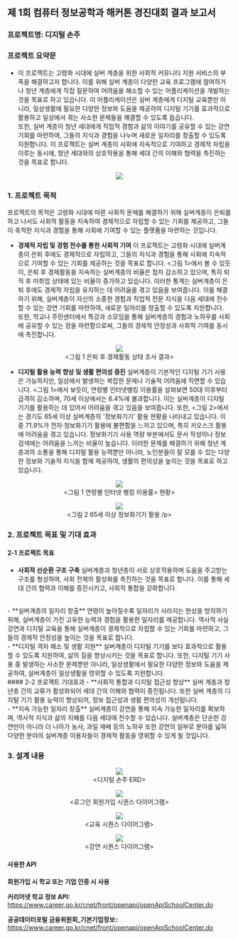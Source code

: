 

##  제 1회 컴퓨터 정보공학과 해커톤 경진대회 결과 보고서

### 프로젝트명: 디지털 손주

### 프로젝트 요약문
- 이 프로젝트는 고령화 시대에 실버 계층을 위한 사회적 커뮤니티 지원 서비스의 부족을 해결하고자 합니다. 이를 위해 실버 계층이 다양한 교육 프로그램에 참여하거나 청년 계층에게 직접 질문하여 어려움을 해소할 수 있는 어플리케이션을 개발하는 것을 목표로 하고 있습니다. 이 어플리케이션은 실버 계층에게 디지털 교육뿐만 아니라, 일상생활에 필요한 다양한 정보와 도움을 제공하여 디지털 기기를 효과적으로 활용하고 일상에서 겪는 사소한 문제들을 해결할 수 있도록 돕습니다. <br>
또한, 실버 계층이 청년 세대에게 직업적 경험과 삶의 이야기를 공유할 수 있는 강연 기회를 마련하여, 그들의 지식과 경험을 나누며 새로운 일자리를 창출할 수 있도록 지원합니다. 이 프로젝트는 실버 계층이 사회에 지속적으로 기여하고 경제적 자립을 이루는 동시에, 청년 세대와의 상호작용을 통해 세대 간의 이해와 협력을 촉진하는 것을 목표로 합니다.

<p align="center">
  <img src="./images/흐름.png">
</p>

### 1. 프로젝트 목적
프로젝트의 목적은 고령화 시대에 따른 사회적 문제를 해결하기 위해 실버계층이 은퇴를 하고 나서도 사회적 활동을 지속하여 경제적으로 자립할 수 있는 기회를 제공하고, 그들이 축척한 지식과 경험을 통해 사회에 기여할 수 있는 플랫폼을 마련하는 것입니다.

- **경제적 자립 및 경험 전수를 통한 사회적 기여**
이 프로젝트는 고령화 시대에 실버계층이 은퇴 후에도 경제적으로 자립하고, 그들의 지식과 경험을 통해 사회에 지속적으로 기여할 수 있는 기회를 제공하는 것을 목표로 합니다. <그림 1>에서 볼 수 있듯이, 은퇴 후 경제활동을 지속하는 실버계층의 비율은 점차 감소하고 있으며, 특히 퇴직 후 미취업 상태에 있는 비율이 증가하고 있습니다. 이러한 통계는 실버계층이 은퇴 후에도 경제적 자립을 유지하는 데 어려움을 겪고 있음을 보여줍니다. 이를 해결하기 위해, 실버계층이 자신의 소중한 경험과 직업적 전문 지식을 다음 세대에 전수할 수 있는 강연 기회를 마련하여, 새로운 일자리를 창출할 수 있도록 지원합니다. 또한, 학교나 주민센터에서 특강과 소모임을 통해 실버계층의 경험과 노하우를 사회에 공유할 수 있는 장을 마련함으로써, 그들의 경제적 안정성과 사회적 기여를 동시에 촉진합니다.

<p align="center">
  <img src="./images/그림1 은퇴 후 경제활동 상태 조사 결과.png">
  <br>  <그림 1 은퇴 후 경제활동 상태 조사 결과>
</p>


- **디지털 활용 능력 향상 및 생활 편의성 증진**
실버계층이 기본적인 디지털 기기 사용은 가능하지만, 일상에서 발생하는 복잡한 문제나 기술적 어려움에 직면할 수 있습니다. <그림 1>에서 보듯이, 연령별 인터넷뱅킹 이용률을 살펴보면 50대 이후부터 급격히 감소하며, 70세 이상에서는 6.4%에 불과합니다. 이는 실버계층이 디지털 기기를 활용하는 데 있어서 어려움을 겪고 있음을 보여줍니다. 또한, <그림 2>에서는 경기도 65세 이상 실버계층의 '정보화기기' 활용 현황을 나타내고 있습니다. 이 중 71.9%가 전자·정보화기기 활용에 불편함을 느끼고 있으며, 특히 키오스크 활용에 어려움을 겪고 있습니다. 정보화기기 사용 역량 부분에서도 문서 작성이나 정보 검색에는 어려움을 느끼는 비율이 높습니다. 이러한 문제를 해결하기 위해 청년 계층과의 소통을 통해 디지털 활용 능력뿐만 아니라, 노인분들이 잘 모를 수 있는 다양한 정보와 기술적 지식을 함께 제공하여, 생활의 편의성을 높이는 것을 목표로 하고 있습니다.

<p align="center">
  <img src="./images/연령별 인터넷뱅킹.png">
  <br>  <그림 1 연령별 인터넷 뱅킹 이용률> 현황>
</p>
<P align="center">
  <img src="./images/65세 이상 정보화기기 활용현황.png">
  <br> <그림 2 65세 이상 정보화기기 활용 
/p>

### 2. 프로젝트 목표 및 기대 효과
#### 2-1 프로젝트 목표
- **사회적 선순환 구조 구축**
실버계층과 청년층이 서로 상호작용하며 도움을 주고받는 구조를 형성하여, 사회 전체의 활성화를 촉진하는 것을 목표로 합니다. 이를 통해 세대 간의 협력과 이해를 증진시키고, 사회적 통합을 강화합니다.
<br>
- **실버계층의 일자리 창출**
연령이 높아질수록 일자리가 사라지는 현상을 방지하기 위해, 실버계층이 가진 고유한 능력과 경험을 활용한 일자리를 제공합니다. 역사적 사실 강연과 디지털 교육을 통해 실버계층이 경제적으로 자립할 수 있는 기회를 마련하고, 그들의 경제적 안정성을 높이는 것을 목표로 합니다.
<br>
- **디지털 격차 해소 및 생활 지원**
실버계층이 디지털 기기를 보다 효과적으로 활용할 수 있도록 지원하여, 삶의 질을 향상시키는 것을 목표로 합니다. 또한, 디지털 기기 사용 중 발생하는 사소한 문제뿐만 아니라, 일상생활에서 필요한 다양한 정보와 도움을 제공하여, 실버계층이 일상생활을 영위할 수 있도록 지원합니다.
<br>
#### 2-2 프로젝트 기대효과
- **사회적 통합과 디지털 접근성 향상**
실버 계층과 청년층 간의 교류가 활성화되어 세대 간의 이해와 협력이 증진됩니다. 또한 실버 계층의 디지털 기기 활용 능력이 향상되어, 정보 접근성과 생활 편의성이 개선됩니다.
<br>
- **지속 가능한 일자리 창출**
실버계층이 강연을 통해 지속 가능한 일자리를 확보하며, 역사적 지식과 삶의 지혜를 다음 세대에 전수할 수 있습니다. 실버계층은 단순한 강연만이 아니라 더 나아가 농사, 과일 재배 등의 노하우 또한 강연의 일부로 분야를 넓혀 다양한 분야의 실버계층 이용자들이 경제적 활동을 영위할 수 있게 될 것입니다.

### 3. 설계 내용

<p align="center">
  <img src="./images/ERD.png">
  <br>  <디지털 손주 ERD> 
</p>

<p align="center">
  <img src="./images/로그인 시퀀스 다이어그램.png">
  <br>  <로그인 회원가입 시퀀스 다이어그램> 
</p>

<p align="center">
  <img src="./images/교육시퀀스.png">
  <br>  <교육 시퀀스 다이어그램> 
</p>

<p align="center">
  <img src="./images/강연시퀀스.png">
  <br>  <강연 시퀀스 다이어그램> 
</p>


#### 사용한 API
**회원가입 시 학교 또는 기업 인증 시 사용**

**커리어넷 학교 정보 API:** https://www.career.go.kr/cnet/front/openapi/openApiSchoolCenter.do

**공공데이터포털 금융위원회_기본기업정보:**: https://www.career.go.kr/cnet/front/openapi/openApiSchoolCenter.do